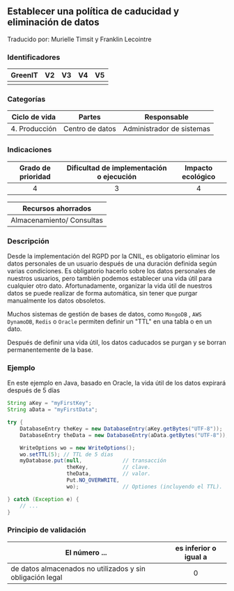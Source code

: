 ## Establecer una política de caducidad y eliminación de datos

Traducido por: Murielle Timsit y Franklin Lecointre

### Identificadores

| GreenIT | V2  | V3  | V4  | V5  |
| :-----: | :-: | :-: | :-: | :-: |
|         |     |     |     |     |

### Categorías

| Ciclo de vida |     Partes      |        Responsable        |
| :-----------: | :-------------: | :-----------------------: |
| 4. Producción | Centro de datos | Administrador de sistemas |

### Indicaciones

| Grado de prioridad | Dificultad de implementación o ejecución | Impacto ecológico |
| :----------------: | :--------------------------------------: | :---------------: |
|         4          |                    3                     |         4         |

|    Recursos ahorrados     |
| :-----------------------: |
| Almacenamiento/ Consultas |

### Descripción

Desde la implementación del RGPD por la CNIL, es obligatorio eliminar los datos personales de un usuario después de una duración definida según varias condiciones. Es obligatorio hacerlo sobre los datos personales de nuestros usuarios, pero también podemos establecer una vida útil para cualquier otro dato. Afortunadamente, organizar la vida útil de nuestros datos se puede realizar de forma automática, sin tener que purgar manualmente los datos obsoletos.

Muchos sistemas de gestión de bases de datos, como `MongoDB` , `AWS DynamoDB`, `Redis` o `Oracle` permiten definir un "TTL" en una tabla o en un dato.

Después de definir una vida útil, los datos caducados se purgan y se borran permanentemente de la base.

### Ejemplo

En este ejemplo en Java, basado en Oracle, la vida útil de los datos expirará después de 5 días

```java
String aKey = "myFirstKey";
String aData = "myFirstData";

try {
    DatabaseEntry theKey = new DatabaseEntry(aKey.getBytes("UTF-8"));
    DatabaseEntry theData = new DatabaseEntry(aData.getBytes("UTF-8"));

    WriteOptions wo = new WriteOptions();
    wo.setTTL(5); // TTL de 5 dias
    myDatabase.put(null,             // transacción
                   theKey,           // clave.
                   theData,          // valor.
                   Put.NO_OVERWRITE,
                   wo);              // Optiones (incluyendo el TTL).

} catch (Exception e) {
    // ...
}
```

### Principio de validación

| El número ...                                             | es inferior o igual a |
| --------------------------------------------------------- | :-------------------: |
| de datos almacenados no utilizados y sin obligación legal |           0           |
